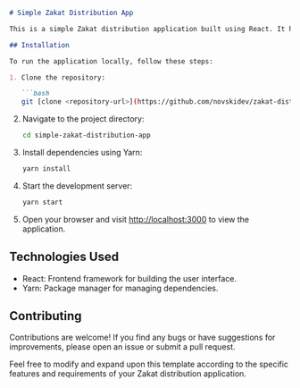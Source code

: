 

```markdown
# Simple Zakat Distribution App

This is a simple Zakat distribution application built using React. It helps manage the collection and distribution of Zakat funds to eligible recipients.

## Installation

To run the application locally, follow these steps:

1. Clone the repository:

   ```bash
   git [clone <repository-url>](https://github.com/novskidev/zakat-distribution-app)
   ```

2. Navigate to the project directory:

   ```bash
   cd simple-zakat-distribution-app
   ```

3. Install dependencies using Yarn:

   ```bash
   yarn install
   ```

4. Start the development server:

   ```bash
   yarn start
   ```

5. Open your browser and visit [http://localhost:3000](http://localhost:3000) to view the application.

## Technologies Used

- React: Frontend framework for building the user interface.
- Yarn: Package manager for managing dependencies.

## Contributing

Contributions are welcome! If you find any bugs or have suggestions for improvements, please open an issue or submit a pull request.

Feel free to modify and expand upon this template according to the specific features and requirements of your Zakat distribution application.
